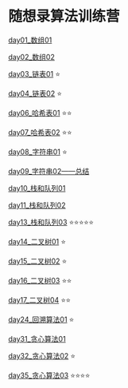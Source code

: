 # 随想录算法训练营
[day01_数组01](day01_数组01.md)

[day02_数组02](day02_数组02.md)

[day03_链表01](day03_链表01.md)   ⭐

[day04_链表02](day04_链表02.md)   ⭐

[day06_哈希表01](day06_哈希表01.md)   ⭐⭐

[day07_哈希表02](day07_哈希表02.md)   ⭐⭐

[day08_字符串01](day08_字符串01.md)   ⭐

[day09_字符串02——总结](day09_字符串02.md)

[day10_栈和队列01](day10_栈和队列01.md)

[day11_栈和队列02](day11_栈和队列02.md)

[day13_栈和队列03](day13_栈和队列03.md)   ⭐⭐⭐⭐⭐

[day14_二叉树01](day14_二叉树01.md)   ⭐

[day15_二叉树02](day15_二叉树02.md)   ⭐

[day16_二叉树03](day16_二叉树03.md)   ⭐⭐

[day17_二叉树04](day17_二叉树04.md)   ⭐⭐

[day24_回溯算法01](day24_回溯算法01.md)   ⭐

[day31_贪心算法01](day31_贪心算法01.md)

[day32_贪心算法02](day32_贪心算法02.md)   ⭐

[day35_贪心算法03](day35_贪心算法03.md)   ⭐⭐⭐⭐
